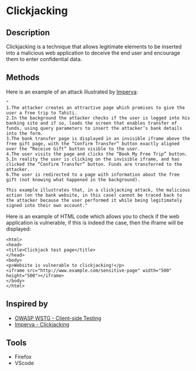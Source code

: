 # Clickjacking

## Description

Clickjacking is a technique that allows legitimate elements to be inserted into a malicious web application to deceive the end user and encourage them to enter confidential data.

## Methods

Here is an example of an attack illustrated by [Imperva](https://www.imperva.com/learn/application-security/clickjacking/):

```
"
1.The attacker creates an attractive page which promises to give the user a free trip to Tahiti.
2.In the background the attacker checks if the user is logged into his banking site and if so, loads the screen that enables transfer of funds, using query parameters to insert the attacker’s bank details into the form.
3.The bank transfer page is displayed in an invisible iframe above the free gift page, with the “Confirm Transfer” button exactly aligned over the “Receive Gift” button visible to the user.
4.The user visits the page and clicks the “Book My Free Trip” button.
5.In reality the user is clicking on the invisible iframe, and has clicked the “Confirm Transfer” button. Funds are transferred to the attacker.
6.The user is redirected to a page with information about the free gift (not knowing what happened in the background).

This example illustrates that, in a clickjacking attack, the malicious action (on the bank website, in this case) cannot be traced back to the attacker because the user performed it while being legitimately signed into their own account."
```

Here is an example of HTML code which allows you to check if the web application is vulnerable, if this is indeed the case, then the iframe will be displayed:

```
<html>
<head>
<title>Clickjack test page</title>
</head>
<body>
<p>Website is vulnerable to clickjacking!</p>
<iframe src="http://www.example.com/sensitive-page" width="500" height="500"></iframe>
</body>
</html>
```

## Inspired by

- [OWASP WSTG - Client-side Testing](https://owasp.org/www-project-web-security-testing-guide/latest/4-Web_Application_Security_Testing/11-Client-side_Testing/)
- [Imperva - Clickjacking](https://www.imperva.com/learn/application-security/clickjacking/)

## Tools

- Firefox
- VScode
